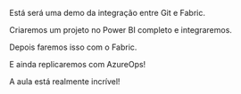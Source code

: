 Está será uma demo da integração entre Git e Fabric.

Criaremos um projeto no Power BI completo e integraremos.

Depois faremos isso com o Fabric.

E ainda replicaremos com AzureOps!

A aula está realmente incrível!
